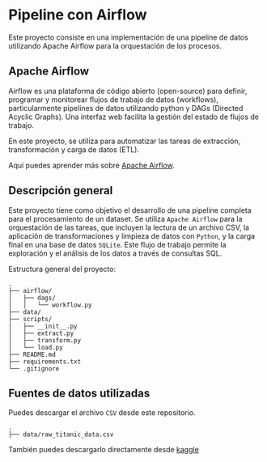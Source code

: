 # Pipeline con Airflow
Este proyecto consiste en una implementación de una pipeline de datos utilizando Apache Airflow para la orquestación de los procesos.

## Apache Airflow
Airflow es una plataforma de código abierto (open-source) para definir, programar y monitorear flujos de trabajo de datos (workflows), particularmente pipelines de datos utilizando python y DAGs (Directed Acyclic Graphs). Una interfaz web facilita la gestión del estado de flujos de trabajo.

En este proyecto, se utiliza para automatizar las tareas de extracción, transformación y carga de datos (ETL). 

Aquí puedes aprender más sobre [Apache Airflow](https://airflow.apache.org/docs/apache-airflow/stable/index.html).

## Descripción general
Este proyecto tiene como objetivo el desarrollo de una pipeline completa para el procesamiento de un dataset. Se utiliza `Apache Airflow` para la orquestación de las tareas, que incluyen la lectura de un archivo CSV, la aplicación de transformaciones y limpieza de datos con `Python`, y la carga final en una base de datos `SQLite`. Este flujo de trabajo permite la exploración y el análisis de los datos a través de consultas SQL.

Estructura general del proyecto:
```
.
├── airflow/
│   ├── dags/
│   │   └── workflow.py
├── data/
├── scripts/
|   ├── __init__.py
│   ├── extract.py
│   ├── transform.py
│   └── load.py
├── README.md
├── requirements.txt
└── .gitignore
```

## Fuentes de datos utilizadas
Puedes descargar el archivo `CSV` desde este repositorio.
```
.
├── data/raw_titanic_data.csv
```
También puedes descargarlo directamente desde [kaggle](https://www.kaggle.com/competitions/titanic/data)
